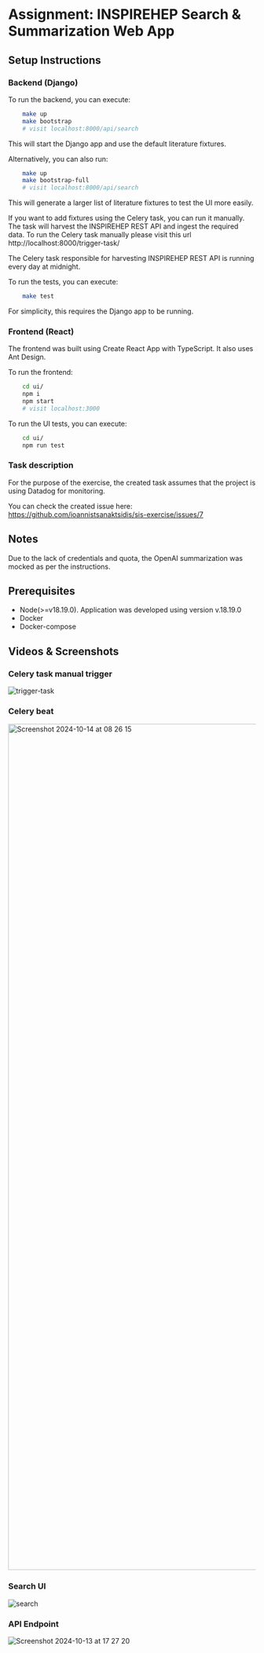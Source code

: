 # Assignment: INSPIREHEP Search & Summarization Web App

## Setup Instructions

### Backend (Django)
To run the backend, you can execute:
```bash
    make up
    make bootstrap
    # visit localhost:8000/api/search
```
This will start the Django app and use the default literature fixtures.

Alternatively, you can also run:
```bash
    make up
    make bootstrap-full
    # visit localhost:8000/api/search
```
This will generate a larger list of literature fixtures to test the UI more easily.

If you want to add fixtures using the Celery task, you can run it manually. The task will harvest the INSPIREHEP REST API and ingest the required data.
To run the Celery task manually please visit this url http://localhost:8000/trigger-task/

The Celery task responsible for harvesting INSPIREHEP REST API is running every day at midnight.

To run the tests, you can execute:
```bash
    make test
```
For simplicity, this requires the Django app to be running.

### Frontend (React)
The frontend was built using Create React App with TypeScript. It also uses Ant Design.

To run the frontend:
```bash
    cd ui/
    npm i
    npm start
    # visit localhost:3000
```

To run the UI tests, you can execute:
```bash
    cd ui/
    npm run test
```

### Task description
For the purpose of the exercise, the created task assumes that the project is using Datadog for monitoring.

You can check the created issue here: https://github.com/ioannistsanaktsidis/sis-exercise/issues/7

## Notes

Due to the lack of credentials and quota, the OpenAI summarization was mocked as per the instructions.

## Prerequisites

- Node(>=v18.19.0). Application was developed using version v.18.19.0
- Docker
- Docker-compose

## Videos & Screenshots
### Celery task manual trigger
![trigger-task](https://github.com/user-attachments/assets/4e1ca315-4b78-4036-8cd7-6736184d5dd2)

### Celery beat
<img width="1723" alt="Screenshot 2024-10-14 at 08 26 15" src="https://github.com/user-attachments/assets/03028c87-17e3-4d63-9ad7-55cce6475126">


### Search UI
![search](https://github.com/user-attachments/assets/4d4bb2c9-b4d3-4f3a-be8c-2704c3c8012d)


### API Endpoint
![Screenshot 2024-10-13 at 17 27 20](https://github.com/user-attachments/assets/b3c3cb6b-7730-4a5b-9a4d-4c999b041e09)
